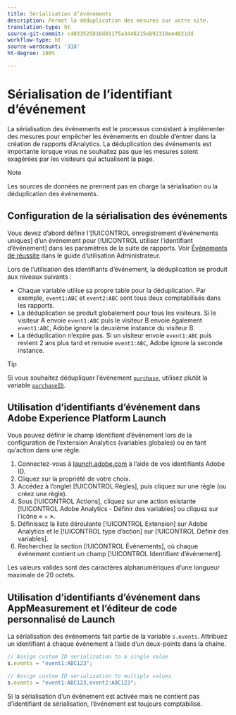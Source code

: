 ```yaml
---
title: Sérialisation d’événements
description: Permet la déduplication des mesures sur votre site.
translation-type: ht
source-git-commit: c4833525816d81175a3446215eb92310ee4021dd
workflow-type: ht
source-wordcount: '318'
ht-degree: 100%

---
```



# Sérialisation de l’identifiant d’événement

La sérialisation des événements est le processus consistant à implémenter des mesures pour empêcher les événements en double d’entrer dans la création de rapports d’Analytics. La déduplication des événements est importante lorsque vous ne souhaitez pas que les mesures soient exagérées par les visiteurs qui actualisent la page.

>[!NOTE]
>
>Les sources de données ne prennent pas en charge la sérialisation ou la déduplication des événements.

## Configuration de la sérialisation des événements

Vous devez d’abord définir l’[!UICONTROL enregistrement d’événements uniques] d’un événement pour [!UICONTROL utiliser l’identifiant d’événement] dans les paramètres de la suite de rapports. Voir [Événements de réussite](/help/admin/admin/c-success-events/success-event.md) dans le guide d’utilisation Administrateur.

Lors de l’utilisation des identifiants d’événement, la déduplication se produit aux niveaux suivants :

* Chaque variable utilise sa propre table pour la déduplication. Par exemple, `event1:ABC` et `event2:ABC` sont tous deux comptabilisés dans les rapports.
* La déduplication se produit globalement pour tous les visiteurs. Si le visiteur A envoie `event1:ABC` puis le visiteur B envoie également `event1:ABC`, Adobe ignore la deuxième instance du visiteur B.
* La déduplication n’expire pas. Si un visiteur envoie `event1:ABC` puis revient 2 ans plus tard et renvoie `event1:ABC`, Adobe ignore la seconde instance.

>[!TIP]
>
>Si vous souhaitez dédupliquer l’événement [`purchase`](event-purchase.md), utilisez plutôt la variable [`purchaseID`](../purchaseid.md).

## Utilisation d’identifiants d’événement dans Adobe Experience Platform Launch

Vous pouvez définir le champ Identifiant d’événement lors de la configuration de l’extension Analytics (variables globales) ou en tant qu’action dans une règle.

1. Connectez-vous à [launch.adobe.com](https://launch.adobe.com) à l’aide de vos identifiants Adobe ID.
2. Cliquez sur la propriété de votre choix.
3. Accédez à l’onglet [!UICONTROL Règles], puis cliquez sur une règle (ou créez une règle).
4. Sous [!UICONTROL Actions], cliquez sur une action existante [!UICONTROL Adobe Analytics - Définir des variables] ou cliquez sur l’icône « + ».
5. Définissez la liste déroulante [!UICONTROL Extension] sur Adobe Analytics et le [!UICONTROL type d’action] sur [!UICONTROL Définir des variables].
6. Recherchez la section [!UICONTROL Événements], où chaque événement contient un champ [!UICONTROL Identifiant d’événement].

Les valeurs valides sont des caractères alphanumériques d’une longueur maximale de 20 octets.

## Utilisation d’identifiants d’événement dans AppMeasurement et l’éditeur de code personnalisé de Launch

La sérialisation des événements fait partie de la variable `s.events`. Attribuez un identifiant à chaque événement à l’aide d’un deux-points dans la chaîne.

```js
// Assign custom ID serialization to a single value
s.events = "event1:ABC123";

// Assign custom ID serialization to multiple values
s.events = "event1:ABC123,event2:ABC123";
```

Si la sérialisation d’un événement est activée mais ne contient pas d’identifiant de sérialisation, l’événement est toujours comptabilisé.
